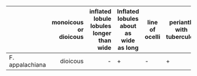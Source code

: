 
|               | monoicous or dioicous        | inflated lobule lobules longer than wide | Inflated lobules about as wide as long | line of ocelli | perianth with tubercules | Conservation ranks |
| ----------------- |----------:| -:|---|---|---| ------------------ |
| F. appalachiana   | dioicous  | - | + | - | + | G1?, NC-S1?, TN-S1 |
